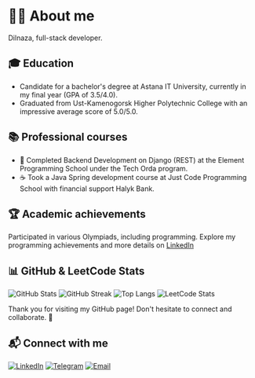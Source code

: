 # 👩‍💻 About me 

Dilnaza, full-stack developer.

## 🎓 Education 

- Candidate for a bachelor's degree at Astana IT University, currently in my final year (GPA of 3.5/4.0).
- Graduated from Ust-Kamenogorsk Higher Polytechnic College with an impressive average score of 5.0/5.0.

## 📚 Professional courses 

- 🐍 Completed Backend Development on Django (REST) ​​at the Element Programming School under the Tech Orda program.
- ☕ Took a Java Spring development course at Just Code Programming School with financial support Halyk Bank.

## 🏆 Academic achievements 

Participated in various Olympiads, including programming. Explore my programming achievements and more details on [LinkedIn](https://www.linkedin.com/in/dilnaza-baidakhanova/)

## 📊 GitHub & LeetCode Stats 

![GitHub Stats](https://github-readme-stats.vercel.app/api?username=dillnaza&show_icons=true)
![GitHub Streak](https://github-readme-streak-stats.herokuapp.com/?user=dillnaza&theme=radical)
![Top Langs](https://github-readme-stats.vercel.app/api/top-langs/?username=dillnaza&layout=compact&langs_count=6&theme=radical)
![LeetCode Stats](https://leetcard.jacoblin.cool/dillnazza)

Thank you for visiting my GitHub page! Don't hesitate to connect and collaborate. 🚀

## 📬 Connect with me

[![LinkedIn](https://img.shields.io/badge/-LinkedIn-0077B5?style=for-the-badge&logo=linkedin&logoColor=white)](https://www.linkedin.com/in/dilnaza-baidakhanova/)
[![Telegram](https://img.shields.io/badge/-Telegram-26A5E4?style=for-the-badge&logo=telegram&logoColor=white)](https://t.me/yourusername)
[![Email](https://img.shields.io/badge/-Gmail-D14836?style=for-the-badge&logo=gmail&logoColor=white)](mailto:your.email@gmail.com)
